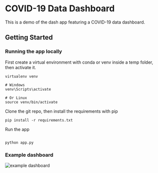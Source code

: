 # COVID-19 Data Dashboard

This is a demo of the dash app featuring a COVID-19 data dashboard.

## Getting Started

### Running the app locally

First create a virtual environment with conda or venv inside a temp folder, then activate it.

```
virtualenv venv

# Windows
venv\Scripts\activate

# Or Linux
source venv/bin/activate

```

Clone the git repo, then install the requirements with pip

```
pip install -r requirements.txt

```

Run the app

```

python app.py

```

### Example dashboard
![example dashboard](https://cdn.jsdelivr.net/gh/shulun/cdn/demo.png)

